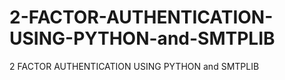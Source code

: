# 2-FACTOR-AUTHENTICATION-USING-PYTHON-and-SMTPLIB
2 FACTOR AUTHENTICATION USING PYTHON and SMTPLIB
